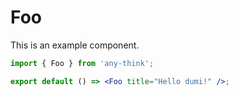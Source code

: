 # Foo

This is an example component.

```jsx
import { Foo } from 'any-think';

export default () => <Foo title="Hello dumi!" />;
```
